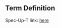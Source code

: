 ## Term Definition

Spec-Up-T link: <a href='https://weboftrust.github.io/WOT-terms/docs/glossary/semver'>here</a>
